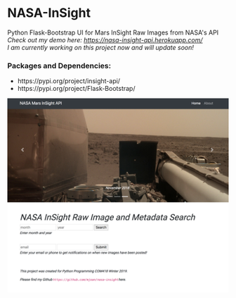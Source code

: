 # NASA-InSight
Python Flask-Bootstrap UI for Mars InSight Raw Images from NASA's API
<br />
_Check out my demo here: https://nasa-insight-api.herokuapp.com/_
<br /> 
_I am currently working on this project now and will update soon!_
<br />
### Packages and Dependencies: 
<ul>
  <li>https://pypi.org/project/insight-api/</li>
  <li>https://pypi.org/project/Flask-Bootstrap/</li>
</ul>

![Landing Page](screenshot.png)
